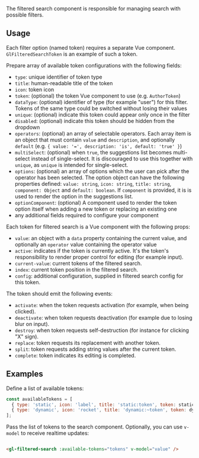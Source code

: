 The filtered search component is responsible for managing search with possible filters.

## Usage

Each filter option (named token) requires a separate Vue component. `GlFilteredSearchToken` is an
example of such a token.

Prepare array of available token configurations with the following fields:

- `type`: unique identifier of token type
- `title`: human-readable title of the token
- `icon`: token icon
- `token`: (optional) the token Vue component to use (e.g. `AuthorToken`)
- `dataType`: (optional) identifier of type (for example "user") for this filter. Tokens
  of the same type could be switched without losing their values
- `unique`: (optional) indicate this token could appear only once in the filter
- `disabled`: (optional) indicate this token should be hidden from the dropdown
- `operators`: (optional) an array of selectable operators.
  Each array item is an object that must contain `value` and `description`, and optionally `default`
  (e.g. `{ value: '=', description: 'is', default: 'true' }`)
- `multiSelect`: (optional) when `true`, the suggestions list becomes multi-select instead of single-select.
  It is discouraged to use this together with `unique`, as `unique` is intended for single-select.
- `options`: (optional) an array of options which the user can pick after the
  operator has been selected. The option object can have the following
  properties defined: `value: string`, `icon: string`, `title: string`,
  `component: Object` and `default: boolean`. If `component` is provided, it is
  is used to render the option in the suggestions list.
- `optionComponent`: (optional) A component used to render the token option
  itself when adding a new token or replacing an existing one
- any additional fields required to configure your component

Each token for filtered search is a Vue component with the following props:

- `value`: an object with a `data` property containing the current value, and optionally an
  `operator` value containing the operator value
- `active`: indicates if the token is currently active. It's the token's responsibility
  to render proper control for editing (for example input).
- `current-value`: current tokens of the filtered search.
- `index`: current token position in the filtered search.
- `config`: additional configuration, supplied in filtered search config for this token.

The token should emit the following events:

- `activate`: when the token requests activation (for example, when being clicked).
- `deactivate`: when token requests deactivation (for example due to losing blur on input).
- `destroy`: when token requests self-destruction (for instance for clicking "X" sign).
- `replace`: token requests its replacement with another token.
- `split`: token requests adding string values after the current token.
- `complete`: token indicates its editing is completed.

## Examples

Define a list of available tokens:

```js
const availableTokens = [
  { type: 'static', icon: 'label', title: 'static:token', token: staticToken },
  { type: 'dynamic', icon: 'rocket', title: 'dynamic:~token', token: dynamicToken },
];
```

Pass the list of tokens to the search component. Optionally, you can use `v-model` to receive
realtime updates:

<!-- Empty initial line is a workaround for https://gitlab.com/gitlab-org/gitlab-ui/-/issues/2102 -->
```html

<gl-filtered-search :available-tokens="tokens" v-model="value" />
```
